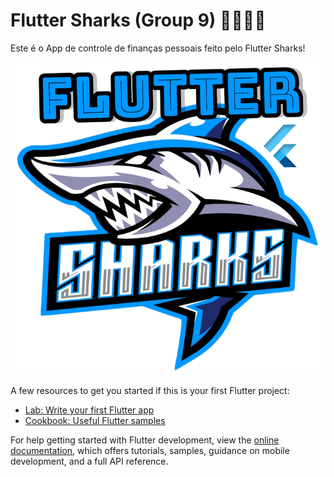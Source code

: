 # Flutter Sharks (Group 9) 🌊🦈🦈🌊

Este é o App de controle de finanças pessoais feito pelo Flutter Sharks!

<div align="center">
<img width="600" height="500" src="web/icons/sharks_3.png"/>
</div>

A few resources to get you started if this is your first Flutter project:

- [Lab: Write your first Flutter app](https://docs.flutter.dev/get-started/codelab)
- [Cookbook: Useful Flutter samples](https://docs.flutter.dev/cookbook)

For help getting started with Flutter development, view the
[online documentation](https://docs.flutter.dev/), which offers tutorials,
samples, guidance on mobile development, and a full API reference.
